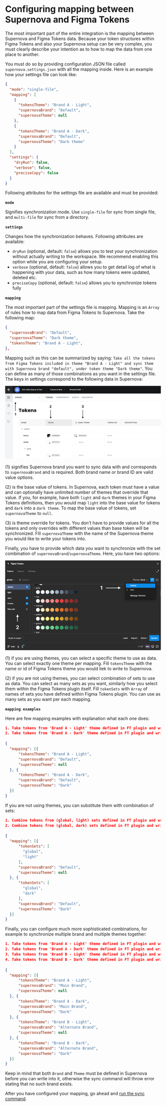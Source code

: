 # Configuring mapping between Supernova and Figma Tokens

The most important part of the entire integration is the mapping between Supernova and Figma Tokens data. Because your token structures within Figma Tokens and also your Supernova setup can be very complex, you must clearly describe your intention as to how to map the data from one place to another. 

You must do so by providing configuration JSON file called `supernova.settings.json` with all the mapping inside. Here is an example how your settings file can look like:

```json
{
  "mode": "single-file",
  "mapping": [
    {
      "tokensTheme": "Brand A - Light",
      "supernovaBrand": "Default",
      "supernovaTheme": null
    },
    {
      "tokensTheme": "Brand A - Dark",
      "supernovaBrand": "Default",
      "supernovaTheme": "Dark theme"
    }
  ],
  "settings": {
    "dryRun": false,
    "verbose": false,
    "preciseCopy": false
  }
}
```

Following attributes for the settings file are available and must be provided:

**`mode`**

Signifies synchronization mode. Use `single-file` for sync from single file, and `multi-file` for sync from a directory.

**`settings`**

Changes how the synchronization behaves. Following attributes are available:

- `dryRun` (optional, default: `false`) allows you to test your synchronization without actually writing to the workspace. We recommend enabling this option while you are configuring your setup.
- `verbose` (optional, default: `false`) allows you to get detail log of what is happening with your data, such as how many tokens were updated, deleted etc.
- `preciseCopy` (optional, default: `false`) allows you to synchronize tokens fully

**`mapping`**

The most important part of the settings file is mapping. Mapping is an `Array` of rules how to map data from Figma Tokens to Supernova. Take the following map:

```json
{
  "supernovaBrand": "Default",
  "supernovaTheme": "Dark theme",
  "tokensTheme": "Brand A - Light",
},
```

Mapping such as this can be summarized by saying: `Take all the tokens from Figma Tokens included in theme "Brand A - Light" and sync them with Supernova brand "default", under token theme "Dark theme"`. You can define as many of those combinations as you want in the settings file. The keys in settings correspond to the following data in Supernova:

![SN Mapping setup](./images/sn-mapping-setup.png)

(1) signifies Supernova brand you want to sync data with and corresponds to `supernovaBrand` and is required. Both brand name or brand ID are valid value options. 

(2) is the base value of tokens. In Supernova, each token must have a value and can optionally have unlimited number of themes that override that value. If you, for example, have both `light` and `dark` themes in your Figma Tokens definitions, then you would map `light` into the base value for tokens and `dark` into a `dark theme`. To map the base value of tokens, set `supernovaTheme` to `null`.

(3) is theme override for tokens. You don't have to provide values for all the tokens and only overrides with different values than base token will be synchronized. Fill `supernovaTheme` with the name of the Supernova theme you would like to write your tokens into.

Finally, you have to provide which data you want to synchronize with the set combination of `supernovaBrand`/`supernovaTheme`. Here, you have two options:

![FT Mapping setup](./images/ft-mapping-setup.png)

(1) if you are using themes, you can select a specific theme to use as data. You can select exactly one theme per mapping. Fill `tokensTheme` with the name or id of Figma Tokens theme you would liek to write to Supernova.

(2) if you are not using themes, you can select combination of sets to use as data. You can select as many sets as you want, similarly how you select them within the Figma Tokens plugin itself. Fill `tokenSets` with `Array` of names of sets you have defined within Figma Tokens plugin. You can use as many sets as you want per each mapping.

**`mapping examples`**

Here are few mapping examples with explanation what each one does:

```json
1. Take tokens from 'Brand A - Light' theme defined in FT plugin and write them to Supernova brand called 'Default' as base token values.
2. Take tokens from 'Brand A - Dark' theme defined in FT plugin and write them as overrides to theme called 'Dark'. 

{
  "mapping": [{
      "tokensTheme": "Brand A - Light",
      "supernovaBrand": "Default",
      "supernovaTheme": null
  }, {
      "tokensTheme": "Brand A - Dark",
      "supernovaBrand": "Default",
      "supernovaTheme": "Dark"
  }]
}
```

If you are not using themes, you can substitute them with combination of sets:

```json
1. Combine tokens from (global, light) sets defined in FT plugin and write them to Supernova brand called 'Default' as base token values.
2. Combine tokens from (global, dark) sets defined in FT plugin and write them as overrides to theme called 'Dark'. 

{
  "mapping": [{
      "tokenSets": [
        "global",
        "light"
      ],
      "supernovaBrand": "Default",
      "supernovaTheme": null
  }, {
      "tokenSets": [
        "global",
        "dark"
      ],
      "supernovaBrand": "Default",
      "supernovaTheme": "Dark"
  }]
}
```

Finally, you can configure much more sophisticated combinations, for example to synchronize multiple brand and multiple themes together:

```json
1. Take tokens from 'Brand A - Light' theme defined in FT plugin and write them to Supernova brand called 'Main Brand' as base token values.
2. Take tokens from 'Brand A - Dark' theme defined in FT plugin and write them as overrides to Supernova brand called 'Main Brand', to theme called 'Dark'. 
3. Take tokens from 'Brand B - Light' theme defined in FT plugin and write them to Supernova brand called 'Alternate Brand' as base token values.
4. Take tokens from 'Brand B - Dark' theme defined in FT plugin and write them as overrides to Supernova brand called 'Alternate Brand', to theme called 'Dark'. 

{
  "mapping": [{
      "tokensTheme": "Brand A - Light",
      "supernovaBrand": "Main Brand",
      "supernovaTheme": null
  }, {
      "tokensTheme": "Brand A - Dark",
      "supernovaBrand": "Main Brand",
      "supernovaTheme": "Dark"
  }, {
      "tokensTheme": "Brand B - Light",
      "supernovaBrand": "Alternate Brand",
      "supernovaTheme": null
  }, {
      "tokensTheme": "Brand B - Dark",
      "supernovaBrand": "Alternate Brand",
      "supernovaTheme": "Dark"
  }]
}
```

Keep in mind that both `Brand` and `Theme` must be defined in Supernova before you can write into it, otherwise the sync command will throw error stating that no such brand exists.

After you have configured your mapping, go ahead and [run the sync command](./figma-tokens-sync.md).